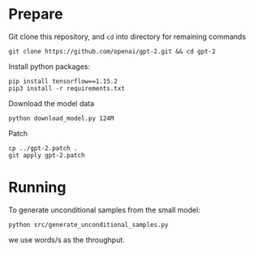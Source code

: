 # Prepare

Git clone this repository, and `cd` into directory for remaining commands
```
git clone https://github.com/openai/gpt-2.git && cd gpt-2
```

Install python packages:
```
pip install tensorflow==1.15.2
pip3 install -r requirements.txt
```

Download the model data
```
python download_model.py 124M
```

Patch
```
cp ../gpt-2.patch .
git apply gpt-2.patch
```

# Running

To generate unconditional samples from the small model:
```
python src/generate_unconditional_samples.py 
```

we use words/s as the throughput.
